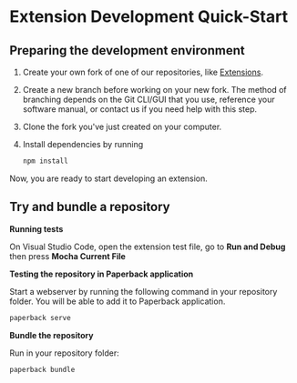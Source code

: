 # Extension Development Quick-Start

## Preparing the development environment

1. Create your own fork of one of our repositories, like [Extensions](https://github.com/Paperback-iOS/extensions).

2. Create a new branch before working on your new fork. The method of branching depends on the Git CLI/GUI that you use, reference your software manual, or contact us if you need help with this step.

3. Clone the fork you've just created on your computer.

4. Install dependencies by running
   ```bash
   npm install
   ```

Now, you are ready to start developing an extension.

## Try and bundle a repository

**Running tests**

On Visual Studio Code, open the extension test file, go to **Run and Debug** then press **Mocha Current File**

**Testing the repository in Paperback application**

Start a webserver by running the following command in your repository folder. You will be able to add it to Paperback application.

```bash
paperback serve
```

**Bundle the repository**

Run in your repository folder:

```bash
paperback bundle
```

